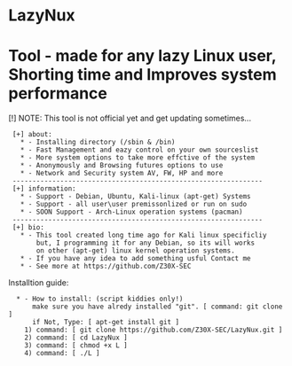 # LazyNux
Tool - made for any lazy Linux user, Shorting time and Improves system performance
==================================================================================
[!] NOTE: This tool is not official yet and get updating sometimes...

     [+] about:
       * - Installing directory (/sbin & /bin)
       * - Fast Management and eazy control on your own sourceslist
       * - More system options to take more effctive of the system
       * - Anonymously and Browsing futures options to use
       * - Network and Security system AV, FW, HP and more
     ---------------------------------------------------------------
     [+] information:
       * - Support - Debian, Ubuntu, Kali-linux (apt-get) Systems
       * - Support - all user\user premissonlized or run on sudo
       * - SOON Support - Arch-Linux operation systems (pacman)
     ---------------------------------------------------------------
     [+] bio:
       * - This tool created long time ago for Kali linux specificliy
           but, I programming it for any Debian, so its will works
           on other (apt-get) linux kernel operation systems.
       * - If you have any idea to add something usful Contact me
       * - See more at https://github.com/Z30X-SEC 
     
Installtion guide:

      * - How to install: (script kiddies only!) 
          make sure you have alredy installed "git". [ command: git clone ]
          if Not, Type: [ apt-get install git ]
        1) command: [ git clone https://github.com/Z30X-SEC/LazyNux.git ]
        2) command: [ cd LazyNux ]
        3) command: [ chmod +x L ]
        4) command: [ ./L ]
